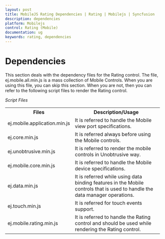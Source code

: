 ```yaml
---
layout: post
title: MobileJS Rating Dependencies | Rating | Mobilejs | Syncfusion
description: dependencies
platform: Mobilejs
control: Rating (Mobile)
documentation: ug
keywords: rating, dependencies
---
```


# Dependencies

This section deals with the dependency files for the Rating control. The file, ej.mobile.all.min.js is a mass collection of Mobile Controls. When you are using this file, you can skip this section. When you are not, then you can refer to the following script files to render the Rating control.

_Script Files_

<table>
<tr>
<th>
Files</th><th>
Description/Usage</th></tr>
<tr>
<td>
ej.mobile.application.min.js</td><td>
It is referred to handle the Mobile view port specifications.</td></tr>
<tr>
<td>
ej.core.min.js</td><td>
It is referred always before using the Mobile controls.</td></tr>
<tr>
<td>
ej.unobtrusive.min.js</td><td>
It is referred to render the mobile controls in Unobtrusive way.</td></tr>
<tr>
<td>
ej.mobile.core.min.js</td><td>
It is referred to handle the Mobile device specifications.</td></tr>
<tr>
<td>
ej.data.min.js</td><td>
It is referred while using data binding features in the Mobile controls that is used to handle the data manager operations.</td></tr>
<tr>
<td>
ej.touch.min.js</td><td>
It is referred for touch events support.</td></tr>
<tr>
<td>
ej.mobile.rating.min.js</td><td>
It is referred to handle the Rating control and should be used while rendering the Rating control.</td></tr>
</table>